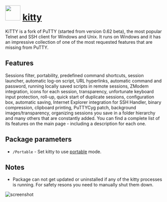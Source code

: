 # <img src="https://cdn.rawgit.com/majkinetor/chocolatey/master/kitty/kitty.png" width="48" height="48"/>  [kitty](https://chocolatey.org/packages/kitty)

KiTTY is a fork of PuTTY (started from version 0.62 beta), the most popular Telnet and SSH client for Windows and Unix. It runs on Windows and it has an impressive collection of one of the most requested features that are missing from PuTTY. 

## Features

Sessions filter, portability, predefined command shortcuts, session launcher, automatic log-on script, URL hyperlinks, automatic command and password, running locally saved scripts in remote sessions, ZModem integration, icons for each session, transparency, unfortunate keyboard input protection, roll-up, quick start of duplicate sessions, configuration box, automatic saving, Internet Explorer integration for SSH Handler, binary compression, clipboard printing, PuTTYCyg patch, background images/transparency, organizing sessions you save in a folder hierarchy and many others that are constantly added. You can find a complete list of its features on the main page - including a description for each one.

## Package parameters

- `/Portable` - Set kitty to use [portable](http://www.9bis.net/kitty/?page=Portability&amp;zone=en) mode.

## Notes

- Package can not get updated or uninstalled if any of the kitty processes is running. For safety resons you need to manually shut them down.

![screenshot](https://cdn.rawgit.com/majkinetor/chocolatey/master/kitty/screenshot.png)
